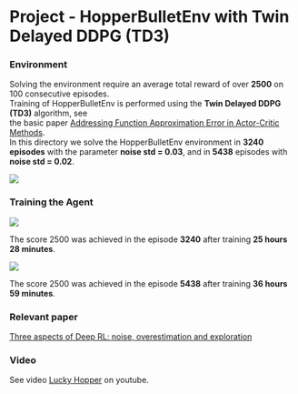 # Project - HopperBulletEnv with Twin Delayed DDPG (TD3)

### Environment  

Solving the environment require an average total reward of over **2500** on 100 consecutive episodes.  
Training of HopperBulletEnv is performed using the __Twin Delayed DDPG (TD3)__ algorithm, see    
the basic paper [Addressing Function Approximation Error in Actor-Critic Methods](https://arxiv.org/abs/1802.09477).    
In this directory we solve the HopperBulletEnv environment in **3240 episodes** with the parameter **noise std = 0.03**,
and in **5438** episodes with **noise std = 0.02**.

![](images/TrainedHopper_2stages.png)

### Training the Agent

![](images/plot_0.03std_3240epis_HBEnv-v0.png)

The score 2500 was achieved in the episode **3240** after training **25 hours 28 minutes**.


![](images/plot_0.02std_5438epis_HBEnv-v0.png)

The score 2500 was achieved in the episode **5438** after training **36 hours 59 minutes**.

### Relevant paper
[Three aspects of Deep RL: noise, overestimation and exploration](https://towardsdatascience.com/three-aspects-of-deep-rl-noise-overestimation-and-exploration-122ffb4bb92b)   

### Video
See video [Lucky Hopper](https://www.youtube.com/watch?v=Ipctq89yLB0) on youtube.
